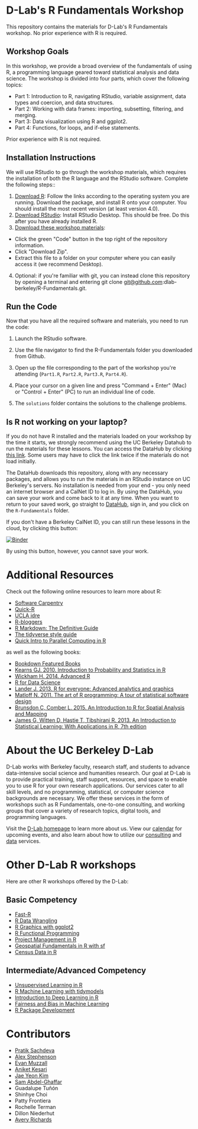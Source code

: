 # D-Lab's R Fundamentals Workshop

This repository contains the materials for D-Lab's R Fundamentals workshop. No prior experience with R is required.

## Workshop Goals

In this workshop, we provide a broad overview of the fundamentals of using R, a programming language geared toward statistical analysis and data science.
The workshop is divided into four parts, which cover the following topics:
  - Part 1: Introduction to R, navigating RStudio, variable assignment, data types and coercion, and data structures.
  - Part 2: Working with data frames: importing, subsetting, filtering, and merging.
  - Part 3: Data visualization using R and ggplot2.
  - Part 4: Functions, for loops, and if-else statements.

Prior experience with R is not required.

## Installation Instructions

We will use RStudio to go through the workshop materials, which requires the installation of both the R language and the RStudio software. Complete the following steps::

1. [Download R](https://cloud.r-project.org/): Follow the links according to the operating system you are running. Download the package, and install R onto your computer. You should install the most recent version (at least version 4.0).
2. [Download RStudio](https://rstudio.com/products/rstudio/download/#download): Install RStudio Desktop. This should be free. Do this after you have already installed R.
3. [Download these workshop materials](https://github.com/dlab-berkeley/R-Fundamentals): 

* Click the green "Code" button in the top right of the repository information.
* Click "Download Zip".
* Extract this file to a folder on your computer where you can easily access it (we recommend Desktop).

4. Optional: if you're familiar with git, you can instead clone this repository by opening a terminal and entering git clone git@github.com:dlab-berkeley/R-Fundamentals.git.

## Run the Code

Now that you have all the required software and materials, you need to run the code:

1. Launch the RStudio software.

2. Use the file navigator to find the R-Fundamentals folder you downloaded from Github.

3. Open up the file corresponding to the part of the workshop you're attending (`Part1.R`, `Part2.R`, `Part3.R`, `Part4.R`).

4. Place your cursor on a given line and press "Command + Enter" (Mac) or "Control + Enter" (PC) to run an individual line of code. 

5. The `solutions` folder contains the solutions to the challenge problems.

## Is R not working on your laptop?

If you do not have R installed and the materials loaded on your workshop by the time it starts, we strongly recommend using the UC Berkeley Datahub to run the materials for these lessons. You can access the DataHub by clicking [this link](https://datahub.berkeley.edu/hub/user-redirect/git-pull?repo=https%3A%2F%2Fgithub.com%2Fdlab-berkeley%2FR-Fundamentals&urlpath=rstudio%2F&branch=main). Some users may have to click the link twice if the materials do not load initially.

The DataHub downloads this repository, along with any necessary packages, and allows you to run the materials in an RStudio instance on UC Berkeley's servers. No installation is needed from your end - you only need an internet browser and a CalNet ID to log in. By using the DataHub, you can save your work and come back to it at any time. When you want to return to your saved work, go straight to [DataHub](https://datahub.berkeley.edu), sign in, and you click on the `R-Fundamentals` folder.

If you don't have a Berkeley CalNet ID, you can still run these lessons in the cloud, by clicking this button:

[![Binder](http://mybinder.org/badge.svg)](https://mybinder.org/v2/gh/dlab-berkeley/R-Fundamentals/HEAD)

By using this button, however, you cannot save your work.

# Additional Resources

Check out the following online resources to learn more about R:

* [Software Carpentry](https://swcarpentry.github.io/)
* [Quick-R](http://statmethods.net/)  
* [UCLA idre](https://stats.idre.ucla.edu/r/)  
* [R-bloggers](https://www.r-bloggers.com/)  
* [R Markdown: The Definitive Guide](https://bookdown.org/yihui/rmarkdown/)
* [The tidyverse style guide](http://style.tidyverse.org/)
* [Quick Intro to Parallel Computing in R](https://nceas.github.io/oss-lessons/parallel-computing-in-r/parallel-computing-in-r.html)

as well as the following books:

* [Bookdown Featured Books](https://bookdown.org/)  
* [Kearns GJ. 2010. Introduction to Probability and Statistics in R](http://www.atmos.albany.edu/facstaff/timm/ATM315spring14/R/IPSUR.pdf)
* [Wickham H. 2014. Advanced R](http://adv-r.had.co.nz/)  
* [R for Data Science](http://r4ds.had.co.nz/)  
* [Lander J. 2013. R for everyone: Advanced analytics and graphics](http://www.jaredlander.com/r-for-everyone/)  
* [Matloff N. 2011. The art of R programming: A tour of statistical software design](https://www.nostarch.com/artofr.htm)  
* [Brunsdon C, Comber L. 2015. An Introduction to R for Spatial Analysis and Mapping](https://us.sagepub.com/en-us/nam/an-introduction-to-r-for-spatial-analysis-and-mapping/book241031)
* [James G, Witten D, Hastie T, Tibshirani R. 2013. An Introduction to Statistical Learning: With Applications in R, 7th edition](http://faculty.marshall.usc.edu/gareth-james/ISL/)
# About the UC Berkeley D-Lab

D-Lab works with Berkeley faculty, research staff, and students to advance data-intensive social science and humanities research. Our goal at D-Lab is to provide practical training, staff support, resources, and space to enable you to use R for your own research applications. Our services cater to all skill levels, and no programming, statistical, or computer science backgrounds are necessary. We offer these services in the form of workshops such as R Fundamentals, one-to-one consulting, and working groups that cover a variety of research topics, digital tools, and programming languages.

Visit the [D-Lab homepage](http://dlab.berkeley.edu/) to learn more about us. View our [calendar](http://dlab.berkeley.edu/calendar-node-field-date) for upcoming events, and also learn about how to utilize our [consulting](http://dlab.berkeley.edu/consulting) and [data](http://dlab.berkeley.edu/data-resources) services. 

# Other D-Lab R workshops

Here are other R workshops offered by the D-Lab:
## Basic Competency
* [Fast-R](https://github.com/dlab-berkeley/Fast-R)
* [R Data Wrangling](https://github.com/dlab-berkeley/R-Data-Wrangling)
* [R Graphics with ggplot2](https://github.com/dlab-berkeley/R-graphics)
* [R Functional Programming](https://github.com/dlab-berkeley/R-functional-programming)
* [Project Management in R](https://github.com/dlab-berkeley/efficient-reproducible-project-management-in-R)
* [Geospatial Fundamentals in R with sf](https://github.com/dlab-berkeley/Geospatial-Fundamentals-in-R-with-sf)
* [Census Data in R](https://github.com/dlab-berkeley/Census-Data-in-R)

## Intermediate/Advanced Competency
* [Unsupervised Learning in R](https://github.com/dlab-berkeley/Unsupervised-Learning-in-R)
* [R Machine Learning with tidymodels](https://github.com/dlab-berkeley/Machine-Learning-with-tidymodels)
* [Introduction to Deep Learning in R](https://github.com/dlab-berkeley/Deep-Learning-in-R)
* [Fairness and Bias in Machine Learning](https://github.com/dlab-berkeley/fairML)
* [R Package Development](https://github.com/dlab-berkeley/R-package-development) 

# Contributors
* [Pratik Sachdeva](https://github.com/pssachdeva)
* [Alex Stephenson](https://github.com/asteves/)
* [Evan Muzzall](https://github.com/EastBayEv)
* [Aniket Kesari](https://akesari12.github.io/)
* [Jae Yeon Kim](https://jaeyk.github.io/)
* [Sam Abdel-Ghaffar](https://github.com/samyag1)
* Guadalupe Tuñón
* Shinhye Choi
* Patty Frontiera
* Rochelle Terman
* Dillon Niederhut
* [Avery Richards](https://github.com/Averysaurus)

